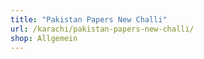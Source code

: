 ```yaml
---
title: "Pakistan Papers New Challi"
url: /karachi/pakistan-papers-new-challi/
shop: Allgemein
---
```

